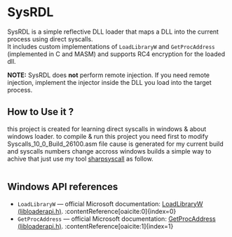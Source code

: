 # SysRDL

SysRDL is a simple reflective DLL loader that maps a DLL into the current process using direct syscalls.  
It includes custom implementations of `LoadLibraryW` and `GetProcAddress` (implemented in C and MASM) and supports RC4 encryption for the loaded dll.

**NOTE:** SysRDL does **not** perform remote injection. If you need remote injection, implement the injector inside the DLL you load into the target process.

## How to Use it ?
this project is created for learning direct syscalls in windows & about windows loader.
to compile & run this project  you need first to modify Syscalls_10_0_Build_26100.asm file cause is generated for my current build and syscalls numbers change accross windows builds a simple way to achive that just use my tool [sharpsyscall](https://github.com/Abdelhadi963/sharpsyscall) as follow.

```

```


## Windows API references
- `LoadLibraryW` — official Microsoft documentation: [LoadLibraryW (libloaderapi.h)](https://learn.microsoft.com/en-us/windows/win32/api/libloaderapi/nf-libloaderapi-loadlibraryw). :contentReference[oaicite:0]{index=0}  
- `GetProcAddress` — official Microsoft documentation: [GetProcAddress (libloaderapi.h)](https://learn.microsoft.com/en-us/windows/win32/api/libloaderapi/nf-libloaderapi-getprocaddress). :contentReference[oaicite:1]{index=1}


